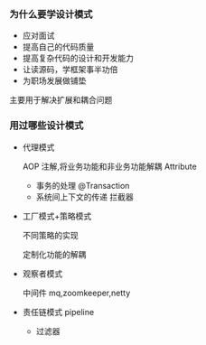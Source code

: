 ### 为什么要学设计模式

- 应对面试
- 提高自己的代码质量
- 提高复杂代码的设计和开发能力
- 让读源码，学框架事半功倍
- 为职场发展做铺垫

主要用于解决扩展和耦合问题

### 用过哪些设计模式

- 代理模式

  AOP 注解,将业务功能和非业务功能解耦 Attribute

  - 事务的处理 @Transaction
  - 系统间上下文的传递  拦截器

- 工厂模式+策略模式

  不同策略的实现

  定制化功能的解耦

- 观察者模式

  中间件 mq,zoomkeeper,netty

- 责任链模式 pipeline

  - 过滤器

